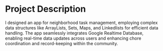# Project Description
I designed an app for neighborhood task management, employing complex data structures like ArrayLists, Sets, Maps, and Linkedlists for efficient data handling. The app seamlessly integrates Google Realtime Database, enabling real-time data updates across users and enhancing chore coordination and record-keeping within the community.
